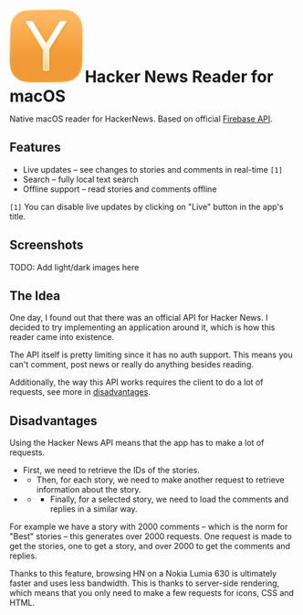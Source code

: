 <div>
  <img 
    src="Hackernews Reader/Assets.xcassets/AppIcon.appiconset/HN-macOS-Default-128x128@1x.png" 
    alt="Hackernews Reader Icon">
  <h1 style="display: inline">
    Hacker News Reader for macOS
  </h1>
</div>

Native macOS reader for HackerNews. Based on official [Firebase API](https://github.com/HackerNews/API).

## Features

- Live updates – see changes to stories and comments in real-time `[1]`
- Search – fully local text search
- Offline support – read stories and comments offline

`[1]` You can disable live updates by clicking on "Live" button in the app's title.

## Screenshots

TODO: Add light/dark images here

## The Idea

One day, I found out that there was an official API for Hacker News. I decided to try implementing an application around it, which is how this reader came into existence.

The API itself is pretty limiting since it has no auth support. This means you can't comment, post news or really do anything besides reading.

Additionally, the way this API works requires the client to do a lot of requests, see more in [disadvantages](#disadvantages).

## Disadvantages

Using the Hacker News API means that the app has to make a lot of requests.
- First, we need to retrieve the IDs of the stories. 
- - Then, for each story, we need to make another request to retrieve information about the story.
- - - Finally, for a selected story, we need to load the comments and replies in a similar way.

For example we have a story with 2000 comments – which is the norm for "Best" stories – this generates over 2000 requests.
One request is made to get the stories, one to get a story, and over 2000 to get the comments and replies.

Thanks to this feature, browsing HN on a Nokia Lumia 630 is ultimately faster and uses less bandwidth.
This is thanks to server-side rendering, which means that you only need to make a few requests for icons, CSS and HTML.

